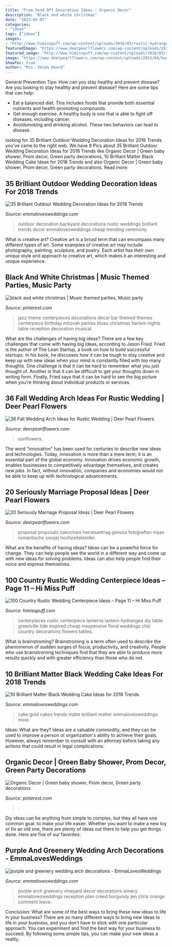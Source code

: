 ```yaml
---
title: "Prom Send Off Decoration Ideas ~ Organic Decor"
description: "Black and white christmas"
date: "2023-02-07"
categories:
- "ideas"
tags: ["ideas"]
images:
- "http://www.himisspuff.com/wp-content/uploads/2016/03/rustic-hydrangea-wedding-centerpiece.jpg"
featuredImage: "https://www.deerpearlflowers.com/wp-content/uploads/2015/04/Sunflowers-arch-ideas-for-rustic-outdoor-wedding.jpg"
featured_image: "http://www.himisspuff.com/wp-content/uploads/2016/03/rustic-hydrangea-wedding-centerpiece.jpg"
image: "https://www.deerpearlflowers.com/wp-content/uploads/2015/04/Sunflowers-arch-ideas-for-rustic-outdoor-wedding.jpg"
ShowToc: true
author: "Mrs. Velda Emard"
---
```



General Prevention Tips: How can you stay healthy and prevent disease?
Are you looking to stay healthy and prevent disease? Here are some tips that can help: 
- Eat a balanced diet. This includes foods that provide both essential nutrients and health-promoting compounds. 
- Get enough exercise. A healthy body is one that is able to fight off diseases, including cancer. 
- Avoidsmoking and drinking alcohol. These two behaviors can lead to disease.

	

		
looking for 35 Brilliant Outdoor Wedding Decoration Ideas for 2018 Trends you've came to the right web. We have 8 Pics about 35 Brilliant Outdoor Wedding Decoration Ideas for 2018 Trends like Organic Decor | Green baby shower, Prom decor, Green party decorations, 10 Brilliant Matter Black Wedding Cake Ideas for 2018 Trends and also Organic Decor | Green baby shower, Prom decor, Green party decorations. Read more:
		
    
## 35 Brilliant Outdoor Wedding Decoration Ideas For 2018 Trends

<img loading=lazy src="http://emmalovesweddings.com/wp-content/uploads/2018/02/trending-outdoor-backyard-wedding-ideas.jpg" onerror="this.onerror=null;this.src='https://tse4.mm.bing.net/th?id=OIP.eDXv94AzNKdplmYRygck2QHaPc&amp;pid=15.1';" alt="35 Brilliant Outdoor Wedding Decoration Ideas for 2018 Trends">

_Source: emmalovesweddings.com_

>outdoor decoration backyard decorations rustic weddings brilliant trends decor emmalovesweddings cheap trending ceremony. 

	

What is creative art?
Creative art is a broad term that can encompass many different types of art. Some examples of creative art may include photography, painting, sculpture, and poetry. Each artist has their own unique style and approach to creative art, which makes it an interesting and unique experience.

    
## Black And White Christmas | Music Themed Parties, Music Party

<img loading=lazy src="https://i.pinimg.com/originals/20/ca/6e/20ca6ee83b2bcd2339ffc669cf25cfff.jpg" onerror="this.onerror=null;this.src='https://tse2.mm.bing.net/th?id=OIP.qK3sds_NsBDnrJ69AMQLkwAAAA&amp;pid=15.1';" alt="black and white christmas | Music themed parties, Music party">

_Source: pinterest.com_

>jazz theme centerpieces decorations decor bar themed themes centerpiece birthday mitzvah parties blues christmas harlem nights table reception decoration musical. 

	

What are the challenges of having big ideas?
There are a few key challenges that come with having big ideas, according to Jason Fried. Fried is the author of The Lean Startup, a book on how to build successful startups. In his book, he discusses how it can be tough to stay creative and keep up with new ideas when your mind is constantly filled with too many thoughts. 
One challenge is that it can be hard to remember what you just thought of. Another is that it can be difficult to get your thoughts down in writing form. Finally, Fried says that it can be hard to see the big picture when you're thinking about individual products or services.

    
## 36 Fall Wedding Arch Ideas For Rustic Wedding | Deer Pearl Flowers

<img loading=lazy src="https://www.deerpearlflowers.com/wp-content/uploads/2015/04/Sunflowers-arch-ideas-for-rustic-outdoor-wedding.jpg" onerror="this.onerror=null;this.src='https://tse4.mm.bing.net/th?id=OIP.FsVo6am88lblm4OpQJS_KwHaLH&amp;pid=15.1';" alt="36 Fall Wedding Arch Ideas for Rustic Wedding | Deer Pearl Flowers">

_Source: deerpearlflowers.com_

>sunflowers. 

	

The word "innovation" has been used for centuries to describe new ideas and technologies. Today, innovation is more than a mere term; it is an essential part of the global economy. Innovation drives economic growth, enables businesses to competitively advantage themselves, and creates new jobs. In fact, without innovation, companies and economies would not be able to keep up with technological advancements.

    
## 20 Seriously Marriage Proposal Ideas | Deer Pearl Flowers

<img loading=lazy src="https://www.deerpearlflowers.com/wp-content/uploads/2016/08/Proposal-Locations-Ideas-12.jpg" onerror="this.onerror=null;this.src='https://tse2.mm.bing.net/th?id=OIP.uS1b9753YqxGTzw_O91x6wHaLH&amp;pid=15.1';" alt="20 Seriously Marriage Proposal Ideas | Deer Pearl Flowers">

_Source: deerpearlflowers.com_

>proposal proposals zakochani heiratsantrag genuss fotoğrafları nişan romantische swojej hochzeitskleider. 

	

What are the benefits of having ideas?
Ideas can be a powerful force for change. They can help people see the world in a different way and come up with new ideas for solving problems. Ideas can also help people find their voice and express themselves.

    
## 100 Country Rustic Wedding Centerpiece Ideas – Page 11 – Hi Miss Puff

<img loading=lazy src="http://www.himisspuff.com/wp-content/uploads/2016/03/rustic-hydrangea-wedding-centerpiece.jpg" onerror="this.onerror=null;this.src='https://tse4.mm.bing.net/th?id=OIP.UwoVkfLiNb1qnh4-QY9VLQHaLG&amp;pid=15.1';" alt="100 Country Rustic Wedding Centerpiece Ideas – Page 11 – Hi Miss Puff">

_Source: himisspuff.com_

>centerpieces rustic centerpiece lanterns lantern hydrangea diy table greenville tide inspired cheap inexpensive floral weddings chic country decorations flowers tables. 

	

What is brainstroming?
Brainstroming is a term often used to describe the phenomenon of sudden surges of focus, productivity, and creativity. People who use brainstroming techniques find that they are able to produce more results quickly and with greater efficiency than those who do not.

    
## 10 Brilliant Matter Black Wedding Cake Ideas For 2018 Trends

<img loading=lazy src="http://emmalovesweddings.com/wp-content/uploads/2018/02/gold-and-matte-black-wedding-cake.jpg" onerror="this.onerror=null;this.src='https://tse2.mm.bing.net/th?id=OIP.cucn4Kiuq3ismBoOcXWyMAHaK8&amp;pid=15.1';" alt="10 Brilliant Matter Black Wedding Cake Ideas for 2018 Trends">

_Source: emmalovesweddings.com_

>cake gold cakes trends matte brilliant matter emmalovesweddings most. 

	

Ideas: What are they?
Ideas are a valuable commodity, and they can be used to improve a person or organization's ability to achieve their goals. However, always remember to consult with an attorney before taking any actions that could result in legal complications.

    
## Organic Decor | Green Baby Shower, Prom Decor, Green Party Decorations

<img loading=lazy src="https://i.pinimg.com/originals/ed/48/3d/ed483db96a680fa3b9f730be8114934a.jpg" onerror="this.onerror=null;this.src='https://tse1.mm.bing.net/th?id=OIP.zAYijKkDKj0Tz_GCHKaA_QHaJ4&amp;pid=15.1';" alt="Organic Decor | Green baby shower, Prom decor, Green party decorations">

_Source: pinterest.com_

>. 

	

Diy ideas can be anything from simple to complex, but they all have one common goal: to make your life easier. Whether you want to make a new toy or fix an old one, there are plenty of ideas out there to help you get things done. Here are five of our favorites: 

    
## Purple And Greenery Wedding Arch Decorations - EmmaLovesWeddings

<img loading=lazy src="http://emmalovesweddings.com/wp-content/uploads/2018/09/purple-and-greenery-wedding-arch-decorations.jpg" onerror="this.onerror=null;this.src='https://tse3.mm.bing.net/th?id=OIP.2Hsr4nqbI1x8QShZaLLY_QHaLH&amp;pid=15.1';" alt="purple and greenery wedding arch decorations - EmmaLovesWeddings">

_Source: emmalovesweddings.com_

>purple arch greenery vineyard decor decorations winery emmalovesweddings reception plan creed burgundy jen chris orange comment leave. 

	

Conclusion: What are some of the best ways to bring these new ideas to life in your business?
There are so many different ways to bring new ideas to life in your business, and you don't have to stick with one particular approach. You can experiment and find the best way for your business to succeed. By following some simple tips, you can make your new ideas a reality.

